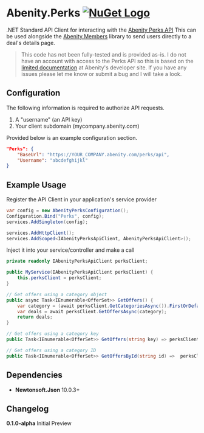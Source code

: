# Abenity.Perks [![NuGet Logo](https://raw.githubusercontent.com/NuGet/Media/master/Images/MainLogo/32x32/nuget_32.png)](https://www.nuget.org/packages/Abenity.Perks/)
.NET Standard API Client for interacting with the [Abenity Perks API](https://abenity.com/developers/api/perks)
This can be used alongside the [Abenity.Members](https://github.com/halomademeapc/Abenity.Members) library to send users directly to a deal's details page.

> This code has not been fully-tested and is provided as-is.  I do not have an account with access to the Perks API so this is based on the [limited documentation](https://abenity.com/developers/api/perks) at Abenity's developer site.  If you have any issues please let me know or submit a bug and I will take a look.  

## Configuration
The following information is required to authorize API requests.  
1. A "username" (an API key)
2. Your client subdomain (mycompany.abenity.com)

Provided below is an example configuration section.  
```json
"Perks": {
    "BaseUrl": "https://YOUR_COMPANY.abenity.com/perks/api",
    "Username": "abcdefghijkl"
}
```

## Example Usage
Register the API Client in your application's service provider
```csharp
var config = new AbenityPerksConfiguration();
Configuration.Bind("Perks", config);
services.AddSingleton(config);

services.AddHttpClient();
services.AddScoped<IAbenityPerksApiClient, AbenityPerksApiClient>();
```

Inject it into your service/controller and make a call
```csharp
private readonly IAbenityPerksApiClient perksClient;

public MyService(IAbenityPerksApiClient perksClient) {
    this.perksClient = perksClient;
}

// Get offers using a category object
public async Task<IEnumerable<OfferSet>> GetOffers() {
    var category = (await perksClient.GetCategoriesAsync()).FirstOrDefault();
    var deals = await perksClient.GetOffersAsync(category);
    return deals;
}

// Get offers using a category key
public Task<IEnumerable<OfferSet>> GetOffers(string key) => perksClient.GetOffersAsync(categoryKey: key);

// Get offers using a category ID
public Task<IEnumerable<OfferSet>> GetOffersById(string id) =>  perksClient.GetOffersAsync(categoryId: id);
```

## Dependencies
* **Newtonsoft.Json** 10.0.3+

## Changelog
**0.1.0-alpha** Initial Preview